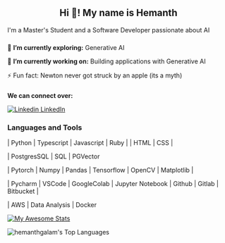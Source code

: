 <h2 align="center">Hi 👋! My name is Hemanth </h2>

I'm a Master's Student and a Software Developer passionate about AI
###

🌱 **I’m currently exploring:** Generative AI

🔭 **I’m currently working on:** Building applications with Generative AI

⚡ Fun fact: Newton never got struck by an apple (its a myth)
###
<!--
**hemanthgalam/hemanthgalam** is a ✨ _special_ ✨ repository because its `README.md` (this file) appears on your GitHub profile.

Here are some ideas to get you started:

- 🔭 I’m currently working on ...
- 🌱 I’m currently learning ...
- 👯 I’m looking to collaborate on ...
- 🤔 I’m looking for help with ...
- 💬 Ask me about ...
- 📫 How to reach me: ...
- 😄 Pronouns: ...
- ⚡ Fun fact: ...
-->

**We can connect over:**

[![Linkedin](https://i.stack.imgur.com/gVE0j.png) LinkedIn](https://www.linkedin.com/in/hemanth-kumar-galam-4311391b2/)&nbsp;

### Languages and Tools


| Python | Typescript | Javascript | Ruby | | HTML | CSS |

| PostgresSQL | SQL | PGVector

| Pytorch | Numpy  | Pandas | Tensorflow | OpenCV | Matplotlib |

| Pycharm | VSCode | GoogleColab | Jupyter Notebook | Github | Gitlab | Bitbucket |

| AWS | Data Analysis | Docker

[![My Awesome Stats](https://awesome-github-stats.azurewebsites.net/user-stats/hemanthgalam?cardType=level&theme=github-dark&preferLogin=true)](https://git.io/awesome-stats-card)

![hemanthgalam's Top Languages](https://github-readme-stats.vercel.app/api/top-langs/?username=hemanthgalam&theme=vue-dark&show_icons=true&hide_border=true&layout=compact)
